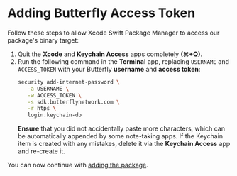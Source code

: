 # Adding Butterfly Access Token

Follow these steps to allow Xcode Swift Package Manager to access our package's binary target:

1. Quit the **Xcode** and **Keychain Access** apps completely **(⌘+Q)**.
1. Run the following command in the **Terminal** app, replacing `USERNAME` and `ACCESS_TOKEN` with your Butterfly **username** and **access token**:
   ```sh
   security add-internet-password \
      -a USERNAME \
      -w ACCESS_TOKEN \
      -s sdk.butterflynetwork.com \
      -r htps \
      login.keychain-db
   ```
   **Ensure** that you did not accidentally paste more characters, which can be automatically appended by some note-taking apps. If the Keychain item is created with any mistakes, delete it via the **Keychain Access** app and re-create it.

You can now continue with [adding the package](../#installation).
